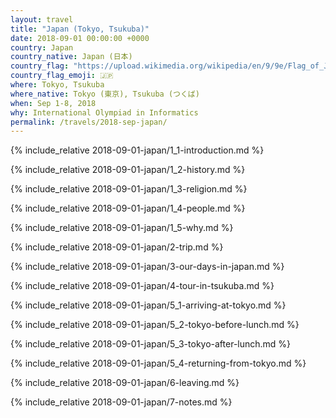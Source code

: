 ```yaml
---
layout: travel
title: "Japan (Tokyo, Tsukuba)"
date: 2018-09-01 00:00:00 +0000
country: Japan
country_native: Japan (日本)
country_flag: "https://upload.wikimedia.org/wikipedia/en/9/9e/Flag_of_Japan.svg"
country_flag_emoji: 🇯🇵
where: Tokyo, Tsukuba
where_native: Tokyo (東京), Tsukuba (つくば)
when: Sep 1-8, 2018
why: International Olympiad in Informatics
permalink: /travels/2018-sep-japan/
---
```


{% include_relative 2018-09-01-japan/1_1-introduction.md %}

{% include_relative 2018-09-01-japan/1_2-history.md %}

{% include_relative 2018-09-01-japan/1_3-religion.md %}

{% include_relative 2018-09-01-japan/1_4-people.md %}

{% include_relative 2018-09-01-japan/1_5-why.md %}

{% include_relative 2018-09-01-japan/2-trip.md %}

{% include_relative 2018-09-01-japan/3-our-days-in-japan.md %}

{% include_relative 2018-09-01-japan/4-tour-in-tsukuba.md %}

{% include_relative 2018-09-01-japan/5_1-arriving-at-tokyo.md %}

{% include_relative 2018-09-01-japan/5_2-tokyo-before-lunch.md %}

{% include_relative 2018-09-01-japan/5_3-tokyo-after-lunch.md %}

{% include_relative 2018-09-01-japan/5_4-returning-from-tokyo.md %}

{% include_relative 2018-09-01-japan/6-leaving.md %}

{% include_relative 2018-09-01-japan/7-notes.md %}
